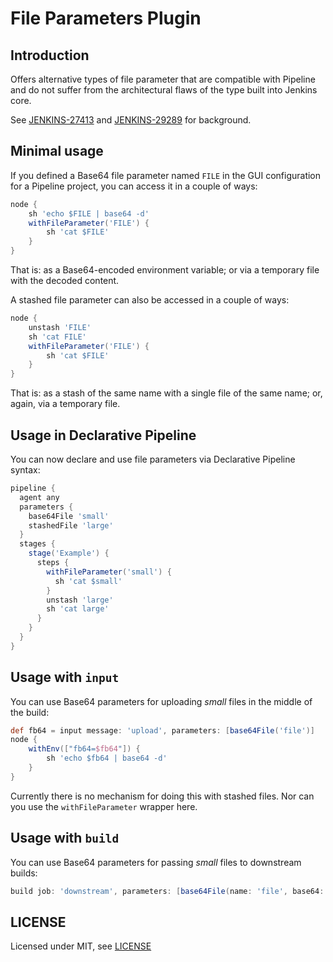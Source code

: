 # File Parameters Plugin

## Introduction

Offers alternative types of file parameter that are compatible with Pipeline and do not suffer from the architectural flaws of the type built into Jenkins core.

See [JENKINS-27413](https://issues.jenkins-ci.org/browse/JENKINS-27413) and [JENKINS-29289](https://issues.jenkins-ci.org/browse/JENKINS-29289) for background.

## Minimal usage

If you defined a Base64 file parameter named `FILE` in the GUI configuration for a Pipeline project, you can access it in a couple of ways:

```groovy
node {
    sh 'echo $FILE | base64 -d'
    withFileParameter('FILE') {
        sh 'cat $FILE'
    }
}
```

That is: as a Base64-encoded environment variable; or via a temporary file with the decoded content.

A stashed file parameter can also be accessed in a couple of ways:

```groovy
node {
    unstash 'FILE'
    sh 'cat FILE'
    withFileParameter('FILE') {
        sh 'cat $FILE'
    }
}
```

That is: as a stash of the same name with a single file of the same name; or, again, via a temporary file.

## Usage in Declarative Pipeline

You can now declare and use file parameters via Declarative Pipeline syntax:

```groovy
pipeline {
  agent any
  parameters {
    base64File 'small'
    stashedFile 'large'
  }
  stages {
    stage('Example') {
      steps {
        withFileParameter('small') {
          sh 'cat $small'
        }
        unstash 'large'
        sh 'cat large'
      }
    }
  }
}
```

## Usage with `input`

You can use Base64 parameters for uploading _small_ files in the middle of the build:

```groovy
def fb64 = input message: 'upload', parameters: [base64File('file')]
node {
    withEnv(["fb64=$fb64"]) {
        sh 'echo $fb64 | base64 -d'
    }
}
```

Currently there is no mechanism for doing this with stashed files.
Nor can you use the `withFileParameter` wrapper here.

## Usage with `build`

You can use Base64 parameters for passing _small_ files to downstream builds:

```groovy
build job: 'downstream', parameters: [base64File(name: 'file', base64: 'aGVsbG8=')]
```

## LICENSE

Licensed under MIT, see [LICENSE](LICENSE.md)
